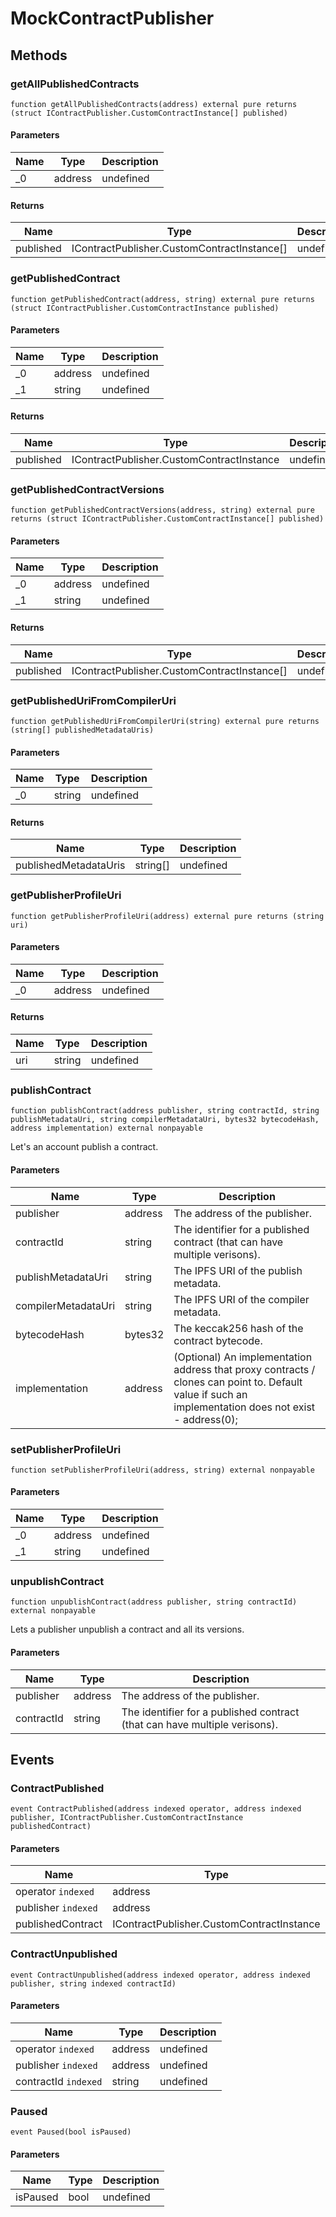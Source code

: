 # MockContractPublisher









## Methods

### getAllPublishedContracts

```solidity
function getAllPublishedContracts(address) external pure returns (struct IContractPublisher.CustomContractInstance[] published)
```





#### Parameters

| Name | Type | Description |
|---|---|---|
| _0 | address | undefined

#### Returns

| Name | Type | Description |
|---|---|---|
| published | IContractPublisher.CustomContractInstance[] | undefined

### getPublishedContract

```solidity
function getPublishedContract(address, string) external pure returns (struct IContractPublisher.CustomContractInstance published)
```





#### Parameters

| Name | Type | Description |
|---|---|---|
| _0 | address | undefined
| _1 | string | undefined

#### Returns

| Name | Type | Description |
|---|---|---|
| published | IContractPublisher.CustomContractInstance | undefined

### getPublishedContractVersions

```solidity
function getPublishedContractVersions(address, string) external pure returns (struct IContractPublisher.CustomContractInstance[] published)
```





#### Parameters

| Name | Type | Description |
|---|---|---|
| _0 | address | undefined
| _1 | string | undefined

#### Returns

| Name | Type | Description |
|---|---|---|
| published | IContractPublisher.CustomContractInstance[] | undefined

### getPublishedUriFromCompilerUri

```solidity
function getPublishedUriFromCompilerUri(string) external pure returns (string[] publishedMetadataUris)
```





#### Parameters

| Name | Type | Description |
|---|---|---|
| _0 | string | undefined

#### Returns

| Name | Type | Description |
|---|---|---|
| publishedMetadataUris | string[] | undefined

### getPublisherProfileUri

```solidity
function getPublisherProfileUri(address) external pure returns (string uri)
```





#### Parameters

| Name | Type | Description |
|---|---|---|
| _0 | address | undefined

#### Returns

| Name | Type | Description |
|---|---|---|
| uri | string | undefined

### publishContract

```solidity
function publishContract(address publisher, string contractId, string publishMetadataUri, string compilerMetadataUri, bytes32 bytecodeHash, address implementation) external nonpayable
```

Let&#39;s an account publish a contract.



#### Parameters

| Name | Type | Description |
|---|---|---|
| publisher | address | The address of the publisher.
| contractId | string | The identifier for a published contract (that can have multiple verisons).
| publishMetadataUri | string | The IPFS URI of the publish metadata.
| compilerMetadataUri | string | The IPFS URI of the compiler metadata.
| bytecodeHash | bytes32 | The keccak256 hash of the contract bytecode.
| implementation | address | (Optional) An implementation address that proxy contracts / clones can point to. Default value                             if such an implementation does not exist - address(0);

### setPublisherProfileUri

```solidity
function setPublisherProfileUri(address, string) external nonpayable
```





#### Parameters

| Name | Type | Description |
|---|---|---|
| _0 | address | undefined
| _1 | string | undefined

### unpublishContract

```solidity
function unpublishContract(address publisher, string contractId) external nonpayable
```

Lets a publisher unpublish a contract and all its versions.



#### Parameters

| Name | Type | Description |
|---|---|---|
| publisher | address | The address of the publisher.
| contractId | string | The identifier for a published contract (that can have multiple verisons).



## Events

### ContractPublished

```solidity
event ContractPublished(address indexed operator, address indexed publisher, IContractPublisher.CustomContractInstance publishedContract)
```





#### Parameters

| Name | Type | Description |
|---|---|---|
| operator `indexed` | address | undefined |
| publisher `indexed` | address | undefined |
| publishedContract  | IContractPublisher.CustomContractInstance | undefined |

### ContractUnpublished

```solidity
event ContractUnpublished(address indexed operator, address indexed publisher, string indexed contractId)
```





#### Parameters

| Name | Type | Description |
|---|---|---|
| operator `indexed` | address | undefined |
| publisher `indexed` | address | undefined |
| contractId `indexed` | string | undefined |

### Paused

```solidity
event Paused(bool isPaused)
```





#### Parameters

| Name | Type | Description |
|---|---|---|
| isPaused  | bool | undefined |



